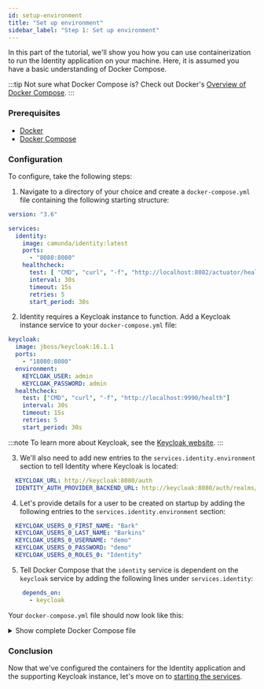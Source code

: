```yaml
---
id: setup-environment
title: "Set up environment"
sidebar_label: "Step 1: Set up environment"
---
```


In this part of the tutorial, we'll show you how you can use containerization to run the Identity application on your machine. Here, it is assumed you have a basic understanding of Docker Compose.

:::tip
Not sure what Docker Compose is? Check out Docker's [Overview of Docker Compose](https://docs.docker.com/compose/).
:::

### Prerequisites

- [Docker](https://docs.docker.com/get-docker/)
- [Docker Compose](https://docs.docker.com/compose/install/)

### Configuration

To configure, take the following steps:

1. Navigate to a directory of your choice and create a `docker-compose.yml` file containing the following starting structure:

```yaml
version: "3.6"

services:
  identity:
    image: camunda/identity:latest
    ports:
      - "8080:8080"
    healthcheck:
      test: [ "CMD", "curl", "-f", "http://localhost:8082/actuator/health" ]
      interval: 30s
      timeout: 15s
      retries: 5
      start_period: 30s
```

2. Identity requires a Keycloak instance to function. Add a Keycloak instance service to your `docker-compose.yml` file:

```yaml
keycloak:
  image: jboss/keycloak:16.1.1
  ports:
    - "18080:8080"
  environment:
    KEYCLOAK_USER: admin
    KEYCLOAK_PASSWORD: admin
  healthcheck:
    test: ["CMD", "curl", "-f", "http://localhost:9990/health"]
    interval: 30s
    timeout: 15s
    retries: 5
    start_period: 30s
```

:::note
To learn more about Keycloak, see the [Keycloak website](https://www.keycloak.org/).
:::

3. We'll also need to add new entries to the `services.identity.environment` section to tell Identity where Keycloak is located:

```yaml
  KEYCLOAK_URL: http://keycloak:8080/auth
  IDENTITY_AUTH_PROVIDER_BACKEND_URL: http://keycloak:8080/auth/realms/camunda-platform
```

4. Let's provide details for a user to be created on startup by adding the following entries to the `services.identity.environment` section:

```yaml
  KEYCLOAK_USERS_0_FIRST_NAME: "Bark"
  KEYCLOAK_USERS_0_LAST_NAME: "Barkins"
  KEYCLOAK_USERS_0_USERNAME: "demo"
  KEYCLOAK_USERS_0_PASSWORD: "demo"
  KEYCLOAK_USERS_0_ROLES_0: "Identity"
```

5. Tell Docker Compose that the `identity` service is dependent on the `keycloak` service by adding the following lines under `services.identity`:

```yaml
    depends_on:
      - keycloak
```

Your `docker-compose.yml` file should now look like this:

<details><summary>Show complete Docker Compose file</summary>

```yaml
version: "3.6"

services:
  keycloak:
    container_name: keycloak
    image: jboss/keycloak:16.1.1
    ports:
      - "18080:8080"
    environment:
      KEYCLOAK_USER: admin
      KEYCLOAK_PASSWORD: admin
    healthcheck:
      test: [ "CMD", "curl", "-f", "http://localhost:9990/health" ]
      interval: 30s
      timeout: 15s
      retries: 5
      start_period: 30s

  identity:
    depends_on:
      - keycloak
    restart: on-failure
    container_name: identity
    image: camunda/identity:8.0.0
    ports:
      - "8080:8080"
    environment:
      KEYCLOAK_URL: http://keycloak:8080/auth
      IDENTITY_AUTH_PROVIDER_BACKEND_URL: http://keycloak:8080/auth/realms/camunda-platform
      KEYCLOAK_USERS_0_FIRST_NAME: "Bark"
      KEYCLOAK_USERS_0_LAST_NAME: "Barkins"
      KEYCLOAK_USERS_0_USERNAME: "demo"
      KEYCLOAK_USERS_0_PASSWORD: "demo"
      KEYCLOAK_USERS_0_ROLES_0: "Identity"
```
</details>

### Conclusion

Now that we've configured the containers for the Identity application and the supporting Keycloak instance, let's move on to [starting the services](../starting-the-services).
